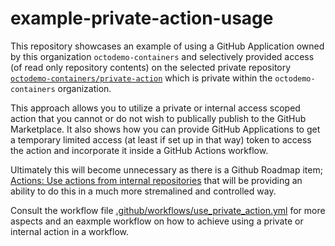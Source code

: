 # example-private-action-usage

This repository showcases an example of using a GitHub Application owned by this organization `octodemo-containers` and selectively provided access (of read only repository contents) on the selected private repository [`octodemo-containers/private-action`](https://github.com/octodemo-containers/private-action) which is private within the `octodemo-containers` organization.

This approach allows you to utilize a private or internal access scoped action that you cannot or do not wish to publically publish to the GitHub Marketplace. It also shows how you can provide GitHub Applications to get a temporary limited access (at least if set up in that way) token to access the action and incorporate it inside a GitHub Actions workflow.

Ultimately this will become unnecessary as there is a Github Roadmap item; [Actions: Use actions from internal repositories](https://github.com/github/roadmap/issues/74) that will be providing an ability to do this in a much more stremalined and controlled way.

Consult the workflow file [.github/workflows/use_private_action.yml](.github/workflows/use_private_action.yml) for more aspects and an eaxmple workflow on how to achieve using a private or internal action in a workflow.
